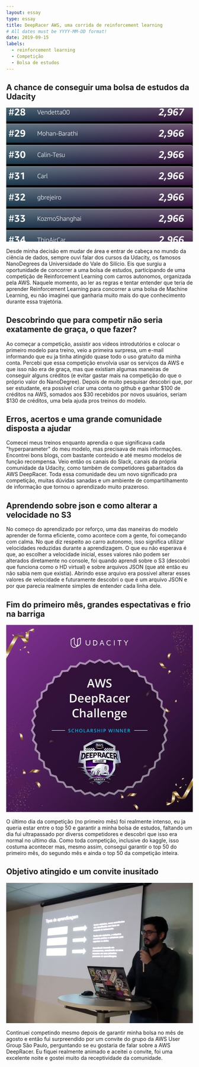 ```yaml
---
layout: essay
type: essay
title: DeepRacer AWS, uma corrida de reinforcement learning
# All dates must be YYYY-MM-DD format!
date: 2019-09-15
labels:
  - reinforcement learning
  - Competição
  - Bolsa de estudos
---
```



## A chance de conseguir uma bolsa de estudos da Udacity
<img class="ui medium left floated rounded image" src="../images/ranking_final.jpg">
<p>Desde minha decisão em mudar de área e entrar de cabeça no mundo da ciência de dados, sempre ouvi falar dos cursos da Udacity, os famosos NanoDegrees da Universidade do Vale do Silício. Eis que surgiu a oportunidade de concorrer a uma bolsa de estudos, participando de uma competição de Reinforcement Learning com carros autonomos, organizada pela AWS. Naquele momento, ao ler as regras e tentar entender que teria de aprender Reinforcement Learning para concorrer a uma bolsa de Machine Learning, eu não imaginei que ganharia muito mais do que conhecimento durante essa trajetória.</p>



## Descobrindo que para competir não seria exatamente de graça, o que fazer?

<p>Ao começar a competição, assistir aos videos introdutórios e colocar o primeiro modelo para treino, veio a primeira surpresa, um e-mail informando que eu ja tinha atingido quase todo o uso gratuito da minha conta. 
Percebi que essa competição envolvia usar os serviços da AWS e que isso não era de graça, mas que existiam algumas maneiras de conseguir alguns créditos (e evitar gastar mais na competição do que o próprio valor do NanoDegree). Depois de muito pesquisar descobri que, por ser estudante, era possível criar uma conta no github e ganhar $100 de créditos na AWS, somados aos $30 recebidos por novos usuários, seriam $130 de créditos, uma bela ajuda pros treinos do modelo.</p>




## Erros, acertos e uma grande comunidade disposta a ajudar

<p>Comecei meus treinos enquanto aprendia o que significava cada "hyperparameter" do meu modelo, mas precisava de mais informações. Encontrei bons blogs, com bastante conteúdo e até mesmo modelos de função recompensa. Veio então os canais do Slack, canais da própria comunidade da Udacity, como também de competidores gabaritados da AWS DeepRacer. Toda essa comunidade deu um novo significado pra competição, muitas dúvidas sanadas e um ambiente de compartilhamento de informação que tornou o aprendizado muito prazeroso.</p>

## Aprendendo sobre json e como alterar a velocidade no S3
<p>No começo do aprendizado por reforço, uma das maneiras do modelo aprender de forma eficiente, como acontece com a gente, foi começando com calma. No que diz respeito ao carro autonomo, isso significa utilizar velocidades reduzidas durante a aprendizagem. 
O que eu não esperava é que, ao escolher a velocidade inicial, esses valores não podem ser alterados diretamente no console, foi quando aprendi sobre o S3 (descobri que funciona como o HD virtual) e sobre arquivos JSON (que até então eu não sabia nem que existia). Abrindo esse arquivo era possivel alterar esses valores de velocidade e futuramente descobri o que é um arquivo JSON e por que parecia realmente simples de entender cada linha dele.</p>





## Fim do primeiro mês, grandes espectativas e frio na barriga
<img class="ui small left floated rounded image" src="../images/sch_winner.jpg">
<p>O último dia da competição (no primeiro mês) foi realmente intenso, eu ja queria estar entre o top 50 e garantir a minha bolsa de estudos, faltando um dia fui ultrapassado por diverss competidores e descobri que isso era normal no ultimo dia. Como toda competição, inclusive do kaggle, isso costuma acontecer mas, mesmo assim, consegui garantir o top 50 do primeiro mês, do segundo mês e ainda o top 50 da competição inteira.</p>





## Objetivo atingido e um convite inusitado
<img class="ui medium right floated rounded image" src="../images/600_485196066.jpeg">
<p>Continuei competindo mesmo depois de garantir minha bolsa no mês de agosto e então fui surpreendido por um convite do grupo da AWS User Group São Paulo, perguntando se eu gostaria de falar sobre a AWS DeepRacer. Eu fiquei realmente animado e aceitei o convite, foi uma excelente noite e gostei muito da receptividade da comunidade.</p>
